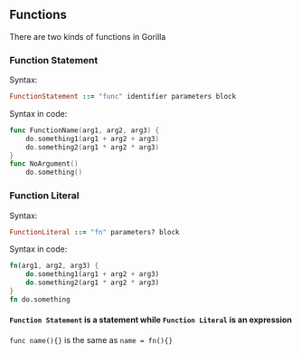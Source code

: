 ## Functions

There are two kinds of functions in Gorilla

### Function Statement

Syntax:

```ruby
FunctionStatement ::= "func" identifier parameters block
```

Syntax in code:

```go
func FunctionName(arg1, arg2, arg3) {
    do.something1(arg1 + arg2 + arg3)
    do.something2(arg1 * arg2 * arg3)
}
func NoArgument()
	do.something()
```

### Function Literal

Syntax:

```ruby
FunctionLiteral ::= "fn" parameters? block
```

Syntax in code:

```rust
fn(arg1, arg2, arg3) {
    do.something1(arg1 + arg2 + arg3)
    do.something2(arg1 * arg2 * arg3)
}
fn do.something
```

#### `Function Statement` is a statement while `Function Literal` is an expression

`func name(){}` is the same as `name = fn(){}`
